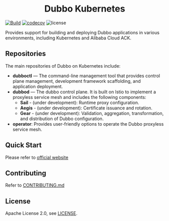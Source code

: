 <h1 align="center">
Dubbo Kubernetes
</h1>

[![Build](https://github.com/apache/dubbo-kubernetes/actions/workflows/ci.yml/badge.svg)](https://github.com/apache/dubbo-kubernetes/actions/workflows/ci.yml)
[![codecov](https://codecov.io/gh/apache/dubbo-kubernetes/branch/master/graph/badge.svg)](https://codecov.io/gh/apache/dubbo-kubernetes)
![license](https://img.shields.io/badge/license-Apache--2.0-green.svg)

Provides support for building and deploying Dubbo applications in various environments, including Kubernetes and Alibaba Cloud ACK.

## Repositories
The main repositories of Dubbo on Kubernetes include:

- **dubboctl** — The command-line management tool that provides control plane management, development framework scaffolding, and application deployment.
- **dubbod** — The dubbo control plane. It is built on Istio to implement a proxyless service mesh and includes the following components:
  - **Sail** - (under development): Runtime proxy configuration.
  - **Aegis** - (under development): Certificate issuance and rotation.
  - **Gear** - (under development): Validation, aggregation, transformation, and distribution of Dubbo configuration.
- **operator**: Provides user-friendly options to operate the Dubbo proxyless service mesh.

## Quick Start
Please refer to [official website](https://cn.dubbo.apache.org/zh-cn/overview/home/)

## Contributing
Refer to [CONTRIBUTING.md](https://github.com/apache/dubbo-kubernetes/blob/master/CONTRIBUTING.md)

## License
Apache License 2.0, see [LICENSE](https://github.com/apache/dubbo-kubernetes/blob/master/LICENSE).